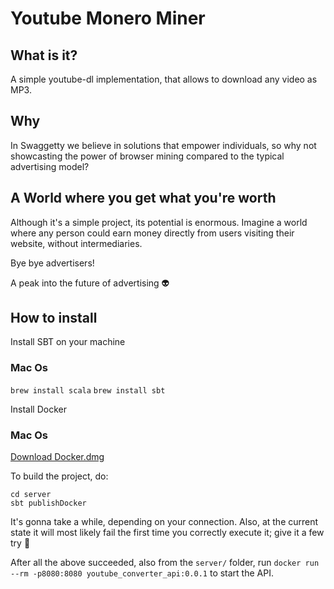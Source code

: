 # Youtube Monero Miner

## What is it?
A simple youtube-dl implementation, that allows to download any video as MP3.

## Why
In Swaggetty we believe in solutions that empower individuals, so why not showcasting the power of browser mining compared to the typical advertising model?

## A World where you get what you're worth
Although it's a simple project, its potential is enormous.
Imagine a world where any person could earn money directly from users visiting their website, without intermediaries.

Bye bye advertisers!

A peak into the future of advertising 👽


## How to install
Install SBT on your machine

### Mac Os
`brew install scala`
`brew install sbt`

Install Docker
### Mac Os
[Download Docker.dmg](https://docs.docker.com/docker-for-mac/install/)

To build the project, do:
```
cd server
sbt publishDocker
```
It's gonna take a while, depending on your connection.
Also, at the current state it will most likely fail the first time you correctly execute it; give it a few try 👀

After all the above succeeded, also from the `server/` folder, run
`docker run --rm -p8080:8080 youtube_converter_api:0.0.1`
to start the API.


